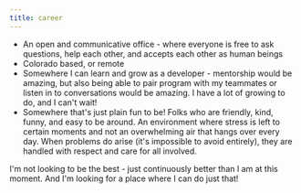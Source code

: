 ```yaml
---
title: career
---
```


- An open and communicative office - where everyone is free to ask questions, help each other, and accepts each other as human beings
- Colorado based, or remote
- Somewhere I can learn and grow as a developer - mentorship would be amazing, but also being able to pair program with my teammates or listen in to conversations would be amazing. I have a lot of growing to do, and I can't wait!
- Somewhere that's just plain fun to be! Folks who are friendly, kind, funny, and easy to be around. An environment where stress is left to certain moments and not an overwhelming air that hangs over every day. When problems do arise (it's impossible to avoid entirely), they are handled with respect and care for all involved.

I'm not looking to be the best - just continuously better than I am at this moment. And I'm looking for a place where I can do just that!
